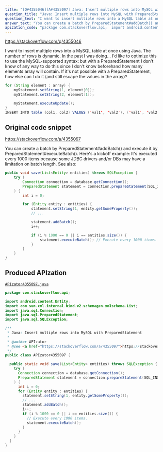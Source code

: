 ```yaml
---
title: "[Q#4355046][A#4355097] Java: Insert multiple rows into MySQL with PreparedStatement"
question_title: "Java: Insert multiple rows into MySQL with PreparedStatement"
question_text: "I want to insert multiple rows into a MySQL table at once using Java. The number of rows is dynamic. In the past I was doing... I'd like to optimize this to use the MySQL-supported syntax: but with a PreparedStatement I don't know of any way to do this since I don't know beforehand how many elements array will contain. If it's not possible with a PreparedStatement, how else can I do it (and still escape the values in the array)?"
answer_text: "You can create a batch by PreparedStatement#addBatch() and execute it by PreparedStatement#executeBatch(). Here's a kickoff example: It's executed every 1000 items because some JDBC drivers and/or DBs may have a limitation on batch length. See also:"
apization_code: "package com.stackoverflow.api;  import android.content.Entity; import com.sun.xml.internal.bind.v2.schemagen.xmlschema.List; import java.sql.Connection; import java.sql.PreparedStatement; import java.sql.SQLException;  /**  * Java: Insert multiple rows into MySQL with PreparedStatement  *  * @author APIzator  * @see <a href=\"https://stackoverflow.com/a/4355097\">https://stackoverflow.com/a/4355097</a>  */ public class APIzator4355097 {    public static void save(List<Entity> entities) throws SQLException {     try (       Connection connection = database.getConnection();       PreparedStatement statement = connection.prepareStatement(SQL_INSERT)     ) {       int i = 0;       for (Entity entity : entities) {         statement.setString(1, entity.getSomeProperty());         // ...         statement.addBatch();         i++;         if (i % 1000 == 0 || i == entities.size()) {           // Execute every 1000 items.           statement.executeBatch();         }       }     }   } }"
---
```


https://stackoverflow.com/q/4355046

I want to insert multiple rows into a MySQL table at once using Java. The number of rows is dynamic. In the past I was doing...
I&#x27;d like to optimize this to use the MySQL-supported syntax:
but with a PreparedStatement I don&#x27;t know of any way to do this since I don&#x27;t know beforehand how many elements array will contain. If it&#x27;s not possible with a PreparedStatement, how else can I do it (and still escape the values in the array)?


```java
for (String element : array) {
    myStatement.setString(1, element[0]);
    myStatement.setString(2, element[1]);

    myStatement.executeUpdate();
}
INSERT INTO table (col1, col2) VALUES ('val1', 'val2'), ('val1', 'val2')[, ...]
```


## Original code snippet

https://stackoverflow.com/a/4355097

You can create a batch by PreparedStatement#addBatch() and execute it by PreparedStatement#executeBatch().
Here&#x27;s a kickoff example:
It&#x27;s executed every 1000 items because some JDBC drivers and/or DBs may have a limitation on batch length.
See also:

```java
public void save(List<Entity> entities) throws SQLException {
    try (
        Connection connection = database.getConnection();
        PreparedStatement statement = connection.prepareStatement(SQL_INSERT);
    ) {
        int i = 0;

        for (Entity entity : entities) {
            statement.setString(1, entity.getSomeProperty());
            // ...

            statement.addBatch();
            i++;

            if (i % 1000 == 0 || i == entities.size()) {
                statement.executeBatch(); // Execute every 1000 items.
            }
        }
    }
}
```

## Produced APIzation

[`APIzator4355097.java`](https://github.com/pasqualesalza/apization-temp-data/raw/master/apizations/java/APIzator4355097.java)

```java
package com.stackoverflow.api;

import android.content.Entity;
import com.sun.xml.internal.bind.v2.schemagen.xmlschema.List;
import java.sql.Connection;
import java.sql.PreparedStatement;
import java.sql.SQLException;

/**
 * Java: Insert multiple rows into MySQL with PreparedStatement
 *
 * @author APIzator
 * @see <a href="https://stackoverflow.com/a/4355097">https://stackoverflow.com/a/4355097</a>
 */
public class APIzator4355097 {

  public static void save(List<Entity> entities) throws SQLException {
    try (
      Connection connection = database.getConnection();
      PreparedStatement statement = connection.prepareStatement(SQL_INSERT)
    ) {
      int i = 0;
      for (Entity entity : entities) {
        statement.setString(1, entity.getSomeProperty());
        // ...
        statement.addBatch();
        i++;
        if (i % 1000 == 0 || i == entities.size()) {
          // Execute every 1000 items.
          statement.executeBatch();
        }
      }
    }
  }
}

```